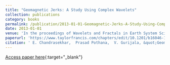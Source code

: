 ```yaml
---
title: "Geomagnetic Jerks: A Study Using Complex Wavelets"
collection: publications
category: books
permalink: /publication/2013-01-01-Geomagnetic-Jerks-A-Study-Using-Complex-Wavelets
date: 2013-01-01
venue: 'In the proceedings of Wavelets and Fractals in Earth System Sciences'
paperurl: 'https://www.taylorfrancis.com/chapters/edit/10.1201/b16046-11/geomagnetic-jerks-study-using-complex-wavelets-chandrasekhar-pothana-prasad-gurijala'
citation: ' E. Chandrasekhar,  Prasad Pothana,  V. Gurijala, &quot;Geomagnetic Jerks: A Study Using Complex Wavelets.&quot; In the proceedings of Wavelets and Fractals in Earth System Sciences, 2013.'
---
```

[Access paper here](https://www.taylorfrancis.com/chapters/edit/10.1201/b16046-11/geomagnetic-jerks-study-using-complex-wavelets-chandrasekhar-pothana-prasad-gurijala){:target="_blank"}
